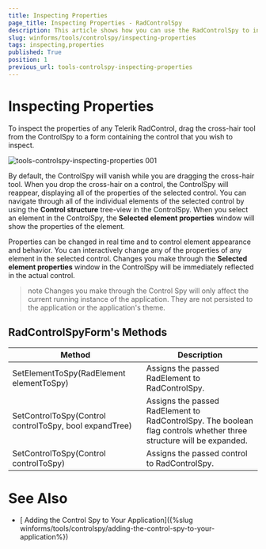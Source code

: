```yaml
---
title: Inspecting Properties
page_title: Inspecting Properties - RadControlSpy
description: This article shows how you can use the RadControlSpy to inspect 
slug: winforms/tools/controlspy/inspecting-properties
tags: inspecting,properties
published: True
position: 1
previous_url: tools-controlspy-inspecting-properties
---
```


# Inspecting Properties

To inspect the properties of any Telerik RadControl, drag the cross-hair tool from the ControlSpy to a form containing the control that you wish to inspect.

![tools-controlspy-inspecting-properties 001](images/tools-controlspy-inspecting-properties001.gif)

By default, the ControlSpy will vanish while you are dragging the cross-hair tool. When you drop the cross-hair on a control, the ControlSpy will reappear, displaying all of the properties of the selected control. You can navigate through all of the individual elements of the selected control by using the __Control structure__ tree-view in the ControlSpy. When you select an element in the ControlSpy, the __Selected element properties__ window will show the properties of the element. 

Properties can be changed in real time and to control element appearance and behavior. You can interactively change any of the properties of any element in the selected control. Changes you make through the __Selected element properties__ window in the ControlSpy will be immediately reflected in the actual control.

>note Changes you make through the Control Spy will only affect the current running instance of the application. They are not persisted to the application or the application's theme.

## RadControlSpyForm's Methods

|Method|Description|
|----|----|
|SetElementToSpy(RadElement elementToSpy)|Assigns the passed RadElement to RadControlSpy.|
|SetControlToSpy(Control controlToSpy, bool expandTree)|Assigns the passed RadElement to RadControlSpy. The boolean flag controls whether three structure will be expanded.|
|SetControlToSpy(Control controlToSpy)|Assigns the passed control to RadControlSpy.|

# See Also

* [ Adding the Control Spy to Your Application]({%slug winforms/tools/controlspy/adding-the-control-spy-to-your-application%})
